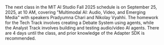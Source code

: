 The next class in the MIT AI Studio Fall 2025 schedule is on September 25, 2025, at 10 AM, covering "Multimodal AI: Audio, Video, and Emerging Media" with speakers Pradyumna Chari and Nikolay Vyahhi. The homework for the Tech Track involves creating a Debate System using agents, while the Analyst Track involves building and testing audio/video AI agents. There are 4 days until the class, and prior knowledge of the Adapter SDK is recommended.
